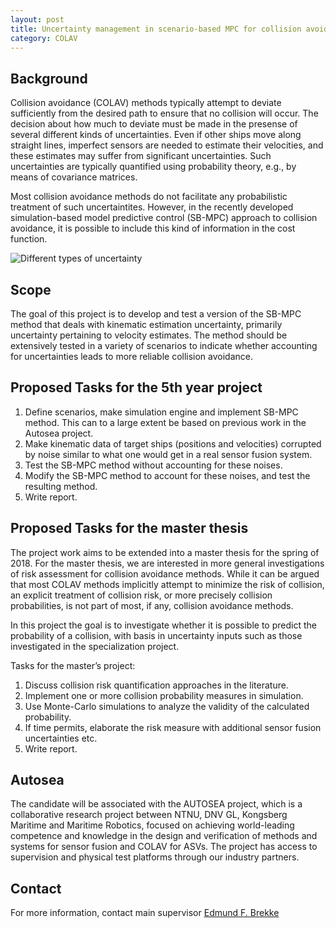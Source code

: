 ```yaml
---
layout: post
title: Uncertainty management in scenario-based MPC for collision avoidance
category: COLAV
---
```

## Background
Collision avoidance (COLAV) methods typically attempt to deviate sufficiently from the desired path to ensure that no collision will occur. The decision about how much to deviate must be made in the presense of several different kinds of uncertainties. Even if other ships move along straight lines, imperfect sensors are needed to estimate their velocities, and these estimates may suffer from significant uncertainties. Such uncertainties are typically quantified using probability theory, e.g., by means of covariance matrices. 

Most collision avoidance methods do not facilitate any probabilistic treatment of such uncertaintites. However, in the recently developed simulation-based model predictive control (SB-MPC) approach to collision avoidance, it is possible to include this kind of information in the cost function. 

![Different types of uncertainty]({{site.url}}/assets/uncertainties.png)

## Scope
The goal of this project is to develop and test a version of the SB-MPC method that deals with kinematic estimation uncertainty, primarily uncertainty pertaining to velocity estimates. The method should be extensively tested in a variety of scenarios to indicate whether accounting for uncertainties leads to more reliable collision avoidance.  

## Proposed Tasks for the 5th year project

1. Define scenarios, make simulation engine and implement SB-MPC method. This can to a large extent be based on previous work in the Autosea project.
2. Make kinematic data of target ships (positions and velocities) corrupted by noise similar to what one would get in a real sensor fusion system. 
3. Test the SB-MPC method without accounting for these noises. 
4. Modify the SB-MPC method to account for these noises, and test the resulting method.
5. Write report. 

## Proposed Tasks for the master thesis

The project work aims to be extended into a master thesis for the spring of 2018.  For the master thesis, we are interested in more general investigations of risk assessment for collision avoidance methods. While it can be argued that most COLAV methods implicitly attempt to minimize the risk of collision, an explicit treatment of collision risk, or more precisely collision probabilities, is not part of most, if any, collision avoidance methods. 

In this project the goal is to investigate whether it is possible to predict the probability of a collision, with basis in uncertainty inputs such as those investigated in the specialization project. 

Tasks for the master’s project:

1. Discuss collision risk quantification approaches in the literature.
2. Implement one or more collision probability measures in simulation.
3. Use Monte-Carlo simulations to analyze the validity of the calculated probability.
4. If time permits, elaborate the risk measure with additional sensor fusion uncertainties etc.
5. Write report.


## Autosea
The candidate will be associated with the AUTOSEA project, which is a collaborative research project between NTNU, DNV GL, Kongsberg Maritime and Maritime Robotics, focused on achieving world-leading competence and knowledge in the design and verification of methods and systems for sensor fusion and COLAV for ASVs. The project has access to supervision and physical test platforms through our industry partners.

## Contact
For more information, contact main supervisor [Edmund F. Brekke](http://www.ntnu.no/ansatte/edmundfo)
